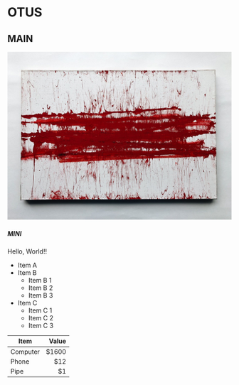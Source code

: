 # OTUS


## MAIN

![](https://github.com/arukin/otus/blob/main/DErmxJ7Bd7Q.jpg)

##### MINI

Hello, World!!

+ Item A
+ Item B
    + Item B 1
    + Item B 2
    + Item B 3
+ Item C
    * Item C 1
    * Item C 2
    * Item C 3



| Item      | Value |
| --------- | -----:|
| Computer  | $1600 |
| Phone     |   $12 |
| Pipe      |    $1 |


